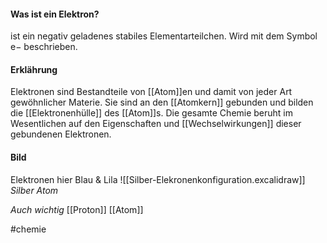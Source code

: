 #### Was ist ein Elektron?
ist ein negativ geladenes stabiles Elementarteilchen. 
Wird mit dem Symbol e− beschrieben.

#### Erklährung
Elektronen sind Bestandteile von [[Atom]]en und damit von jeder Art gewöhnlicher Materie. Sie sind an den [[Atomkern]] gebunden und bilden die [[Elektronenhülle]] des [[Atom]]s. Die gesamte Chemie beruht im Wesentlichen auf den Eigenschaften und [[Wechselwirkungen]] dieser gebundenen Elektronen. 

#### Bild
Elektronen hier Blau & Lila
![[Silber-Elekronenkonfiguration.excalidraw]]
*Silber Atom*


*Auch wichtig*
[[Proton]] [[Atom]]

#chemie